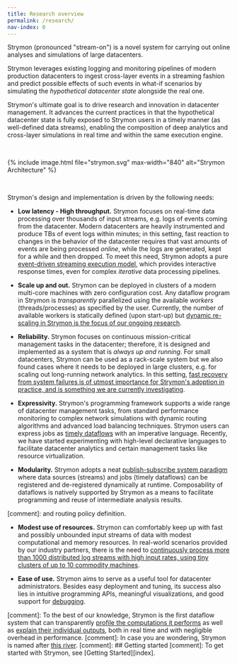 ```yaml
---
title: Research overview
permalink: /research/
nav-index: 0
---
```


Strymon (pronounced "stream-on") is a novel system for carrying out online analyses and simulations of large datacenters. 

Strymon leverages existing logging and monitoring pipelines of modern production datacenters to ingest cross-layer events in a streaming fashion and predict possible effects of such events in what-if scenarios by simulating the *hypothetical datacenter state* alongside the real one. 

Strymon's ultimate goal is to drive research and innovation in datacenter management. It advances the current practices in that the hypothetical datacenter state is fully exposed to Strymon users in a timely manner (as well-defined data streams), enabling the composition of deep analytics and cross-layer simulations in real time and within the same execution engine.

<br>

{% include image.html file="strymon.svg" max-width="840" alt="Strymon Architecture" %}

<br>

Strymon's design and implementation is driven by the following needs:

 * **Low latency - High throughput.** Strymon focuses on real-time data processing over thousands of input streams, e.g. logs of events coming from the datacenter. Modern datacenters are heavily instrumented and produce TBs of event logs within minutes; in this setting, fast reaction to changes in the behavior of the datacenter requires that vast amounts of events are being processed *online*, while the logs are generated, kept for a while and then dropped. To meet this need, Strymon adopts a pure [event-driven streaming execution model](execution_model.html), which provides interactive response times, even for complex *iterative* data processing pipelines.
 
 * **Scale up and out.** Strymon can be deployed in clusters of a modern multi-core machines with zero configuration cost. Any dataflow program in Strymon is *transparently* parallelized using the available *workers* (threads/processes) as specified by the user. Currently, the number of available workers is statically defined (upon start-up) but [dynamic re-scaling in Strymon is the focus of our ongoing research](dynamic_rescaling.html).

 * **Reliability.** Strymon focuses on continuous mission-critical management tasks in the datacenter; therefore, it is designed and implemented as a system that is *always up and running*. For small datacenters, Strymon can be used as a rack-scale system but we also found cases where it needs to be deployed in large clusters, e.g. for scaling out long-running network analytics. In this setting, [fast recovery from system failures is of utmost importance for Strymon's adoption in practice, and is something we are currently investigating](fault_tolerance.html).

 * **Expressivity.** Strymon's programming framework supports a wide range of datacenter management tasks, from standard performance monitoring to complex network simulations with dynamic routing algorithms and advanced load balancing techniques. Strymon users can express jobs as [timely dataflows](execution_model.html) with an imperative language. Recently, we have started experimenting with high-level declarative languages to facilitate datacenter analytics and certain management tasks like resource virtualization.

 * **Modularity.**  Strymon adopts a neat [publish-subscribe system paradigm](execution_model.html#strymons-publish-subscribe-mechanism) where data sources (streams) and jobs (timely dataflows) can be registered and de-registered dynamically at runtime. Composability of dataflows is natively supported by Strymon as a means to facilitate programming and reuse of intermediate analysis results.
 
 [comment]: and routing policy definition.

 * **Modest use of resources.** Strymon can comfortably keep up with fast and possibly unbounded input streams of data with modest computational and memory resources. In real-world scenarios provided by our industry partners, there is the need to [continuously process more than 1000 distributed log streams with high input rates, using tiny clusters of up to 10 commodity machines](real_time_analytics.html).
    
 * **Ease of use.** Strymon aims to serve as a useful tool for datacenter administrators. Besides easy deployment and tuning, its success also lies in intuitive programming APIs, meaningful visualizations, and good support for [debugging](output_explanation.html). 

[comment]: To the best of our knowledge, Strymon is the first dataflow system that can transparently [profile the computations it performs](critical_path.html) as well as [explain their individual outputs](output_explanation.html), both in real time and with negligible overhead in performance.
[comment]: In case you are wondering, Strymon is named after [this river](https://en.wikipedia.org/wiki/Struma_(river)).
[comment]: ## Getting started
[comment]: To get started with Strymon, see [Getting Started][index].

